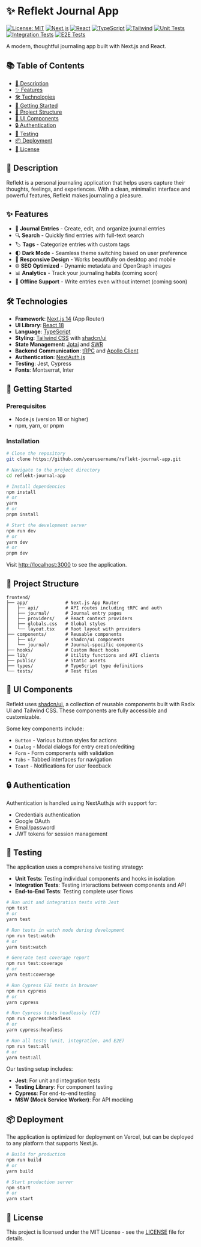 # ✨ Reflekt Journal App

[![License: MIT](https://img.shields.io/badge/License-MIT-yellow.svg)](LICENSE)
[![Next.js](https://img.shields.io/badge/Next.js-14-black)](https://nextjs.org/)
[![React](https://img.shields.io/badge/React-18-blue)](https://reactjs.org/)
[![TypeScript](https://img.shields.io/badge/TypeScript-5-blue)](https://www.typescriptlang.org/)
[![Tailwind](https://img.shields.io/badge/Tailwind-4-blue)](https://tailwindcss.com/)
[![Unit Tests](https://img.shields.io/badge/Unit%20Tests-passing-brightgreen)](tests/unit)
[![Integration Tests](https://img.shields.io/badge/Integration%20Tests-passing-brightgreen)](tests/integration)
[![E2E Tests](https://img.shields.io/badge/E2E%20Tests-passing-brightgreen)](cypress/e2e)

A modern, thoughtful journaling app built with Next.js and React.

## 📚 Table of Contents

- [📝 Description](#-description)
- [✨ Features](#-features)
- [🛠️ Technologies](#️-technologies)
- [🚀 Getting Started](#-getting-started)
- [📁 Project Structure](#-project-structure)
- [🎨 UI Components](#-ui-components)
- [🔒 Authentication](#-authentication)
- [🧪 Testing](#-testing)
- [📦 Deployment](#-deployment)
- [📄 License](#-license)

## 📝 Description

Reflekt is a personal journaling application that helps users capture their thoughts, feelings, and experiences. With a clean, minimalist interface and powerful features, Reflekt makes journaling a pleasure.

## ✨ Features

- 📔 **Journal Entries** - Create, edit, and organize journal entries
- 🔍 **Search** - Quickly find entries with full-text search
- 🏷️ **Tags** - Categorize entries with custom tags
- 🌓 **Dark Mode** - Seamless theme switching based on user preference
- 📱 **Responsive Design** - Works beautifully on desktop and mobile
- 🌐 **SEO Optimized** - Dynamic metadata and OpenGraph images
- 📊 **Analytics** - Track your journaling habits (coming soon)
- 🔄 **Offline Support** - Write entries even without internet (coming soon)

## 🛠️ Technologies

- **Framework**: [Next.js 14](https://nextjs.org/) (App Router)
- **UI Library**: [React 18](https://reactjs.org/)
- **Language**: [TypeScript](https://www.typescriptlang.org/)
- **Styling**: [Tailwind CSS](https://tailwindcss.com/) with [shadcn/ui](https://ui.shadcn.com/)
- **State Management**: [Jotai](https://jotai.org/) and [SWR](https://swr.vercel.app/)
- **Backend Communication**: [tRPC](https://trpc.io/) and [Apollo Client](https://www.apollographql.com/docs/react/)
- **Authentication**: [NextAuth.js](https://next-auth.js.org/)
- **Testing**: Jest, Cypress
- **Fonts**: Montserrat, Inter

## 🚀 Getting Started

### Prerequisites

- Node.js (version 18 or higher)
- npm, yarn, or pnpm

### Installation

```bash
# Clone the repository
git clone https://github.com/yourusername/reflekt-journal-app.git

# Navigate to the project directory
cd reflekt-journal-app

# Install dependencies
npm install
# or
yarn
# or
pnpm install

# Start the development server
npm run dev
# or
yarn dev
# or
pnpm dev
```

Visit [http://localhost:3000](http://localhost:3000) to see the application.

## 📁 Project Structure

```
frontend/
├── app/              # Next.js App Router
│   ├── api/          # API routes including tRPC and auth
│   ├── journal/      # Journal entry pages
│   ├── providers/    # React context providers
│   ├── globals.css   # Global styles
│   └── layout.tsx    # Root layout with providers
├── components/       # Reusable components
│   ├── ui/           # shadcn/ui components
│   └── journal/      # Journal-specific components
├── hooks/            # Custom React hooks
├── lib/              # Utility functions and API clients
├── public/           # Static assets
├── types/            # TypeScript type definitions
└── tests/            # Test files
```

## 🎨 UI Components

Reflekt uses [shadcn/ui](https://ui.shadcn.com/), a collection of reusable components built with Radix UI and Tailwind CSS. These components are fully accessible and customizable.

Some key components include:

- `Button` - Various button styles for actions
- `Dialog` - Modal dialogs for entry creation/editing
- `Form` - Form components with validation
- `Tabs` - Tabbed interfaces for navigation
- `Toast` - Notifications for user feedback

## 🔒 Authentication

Authentication is handled using NextAuth.js with support for:

- Credentials authentication
- Google OAuth
- Email/password
- JWT tokens for session management

## 🧪 Testing

The application uses a comprehensive testing strategy:

- **Unit Tests**: Testing individual components and hooks in isolation
- **Integration Tests**: Testing interactions between components and API
- **End-to-End Tests**: Testing complete user flows

```bash
# Run unit and integration tests with Jest
npm test
# or
yarn test

# Run tests in watch mode during development
npm run test:watch
# or
yarn test:watch

# Generate test coverage report
npm run test:coverage
# or
yarn test:coverage

# Run Cypress E2E tests in browser
npm run cypress
# or
yarn cypress

# Run Cypress tests headlessly (CI)
npm run cypress:headless
# or
yarn cypress:headless

# Run all tests (unit, integration, and E2E)
npm run test:all
# or
yarn test:all
```

Our testing setup includes:

- **Jest**: For unit and integration tests
- **Testing Library**: For component testing
- **Cypress**: For end-to-end testing
- **MSW (Mock Service Worker)**: For API mocking

## 📦 Deployment

The application is optimized for deployment on Vercel, but can be deployed to any platform that supports Next.js.

```bash
# Build for production
npm run build
# or
yarn build

# Start production server
npm start
# or
yarn start
```

## 📄 License

This project is licensed under the MIT License - see the [LICENSE](LICENSE) file for details.
